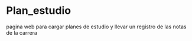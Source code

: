 # Plan_estudio
pagina web para cargar planes de estudio y llevar un registro de las notas de la carrera
